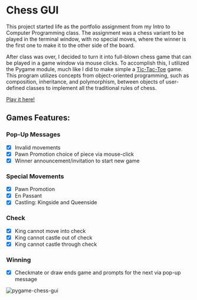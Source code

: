 # Chess GUI

This project started life as the portfolio assignment from my Intro to Computer Programming class. The assignment was a chess variant to be played in the terminal window, with no special moves, where the winner is the first one to make it to the other side of the board.

After class was over, I decided to turn it into full-blown chess game that can be played in a game window via mouse clicks. To accomplish this, I utilized the Pygame module, much like I did to make simple a [Tic-Tac-Toe](https://github.com/SandKat214/Tic-Tac-Toe) game. This program utilizes concepts from object-oriented programming, such as composition, inheritance, and polymorphism, between objects of user-defined classes to implement all the traditional rules of chess.

[Play it here!](https://sandkat214.itch.io/chess)

## Games Features:
### Pop-Up Messages
- [x] Invalid movements
- [x] Pawn Promotion choice of piece via mouse-click
- [x] Winner announcement/invitation to start new game

### Special Movements
- [x] Pawn Promotion
- [x] En Passant
- [x] Castling: Kingside and Queenside

### Check
- [x] King cannot move into check
- [x] King cannot castle out of check
- [x] King cannot castle through check

### Winning
- [x] Checkmate or draw ends game and prompts for the next via pop-up message

![pygame-chess-gui](https://github.com/SandKat214/Chess/assets/123614050/c852d387-c2d2-4034-8e92-7a127901d3ab)

